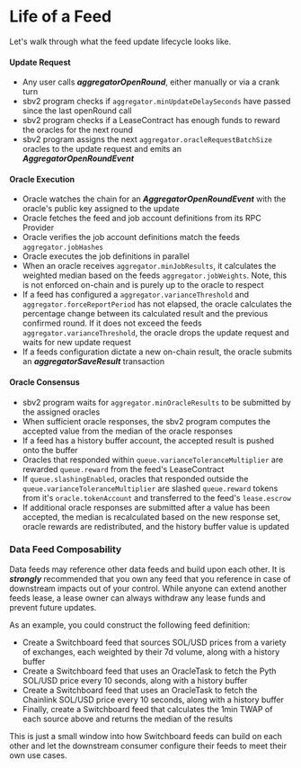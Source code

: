 # Life of a Feed

Let's walk through what the feed update lifecycle looks like.

#### Update Request[​](http://localhost:3000/feeds/about#update-request) <a href="#update-request" id="update-request"></a>

* Any user calls _**aggregatorOpenRound**_, either manually or via a crank turn
* sbv2 program checks if `aggregator.minUpdateDelaySeconds` have passed since the last openRound call
* sbv2 program checks if a LeaseContract has enough funds to reward the oracles for the next round
* sbv2 program assigns the next `aggregator.oracleRequestBatchSize` oracles to the update request and emits an _**AggregatorOpenRoundEvent**_

#### Oracle Execution[​](http://localhost:3000/feeds/about#oracle-execution) <a href="#oracle-execution" id="oracle-execution"></a>

* Oracle watches the chain for an _**AggregatorOpenRoundEvent**_ with the oracle's public key assigned to the update
* Oracle fetches the feed and job account definitions from its RPC Provider
* Oracle verifies the job account definitions match the feeds `aggregator.jobHashes`
* Oracle executes the job definitions in parallel
* When an oracle receives `aggregator.minJobResults`, it calculates the weighted median based on the feeds `aggregator.jobWeights`. Note, this is not enforced on-chain and is purely up to the oracle to respect
* If a feed has configured a `aggregator.varianceThreshold` and `aggregator.forceReportPeriod` has not elapsed, the oracle calculates the percentage change between its calculated result and the previous confirmed round. If it does not exceed the feeds `aggregator.varianceThreshold`, the oracle drops the update request and waits for new update request
* If a feeds configuration dictate a new on-chain result, the oracle submits an _**aggregatorSaveResult**_ transaction

#### Oracle Consensus[​](http://localhost:3000/feeds/about#oracle-consensus) <a href="#oracle-consensus" id="oracle-consensus"></a>

* sbv2 program waits for `aggregator.minOracleResults` to be submitted by the assigned oracles
* When sufficient oracle responses, the sbv2 program computes the accepted value from the median of the oracle responses
* If a feed has a history buffer account, the accepted result is pushed onto the buffer
* Oracles that responded within `queue.varianceToleranceMultiplier` are rewarded `queue.reward` from the feed's LeaseContract
* If `queue.slashingEnabled`, oracles that responded outside the `queue.varianceToleranceMultiplier` are slashed `queue.reward` tokens from it's `oracle.tokenAccount` and transferred to the feed's `lease.escrow`
* If additional oracle responses are submitted after a value has been accepted, the median is recalculated based on the new response set, oracle rewards are redistributed, and the history buffer value is updated

### Data Feed Composability[​](http://localhost:3000/feeds/about#data-feed-composability) <a href="#data-feed-composability" id="data-feed-composability"></a>

Data feeds may reference other data feeds and build upon each other. It is _**strongly**_ recommended that you own any feed that you reference in case of downstream impacts out of your control. While anyone can extend another feeds lease, a lease owner can always withdraw any lease funds and prevent future updates.

As an example, you could construct the following feed definition:

* Create a Switchboard feed that sources SOL/USD prices from a variety of exchanges, each weighted by their 7d volume, along with a history buffer
* Create a Switchboard feed that uses an OracleTask to fetch the Pyth SOL/USD price every 10 seconds, along with a history buffer
* Create a Switchboard feed that uses an OracleTask to fetch the Chainlink SOL/USD price every 10 seconds, along with a history buffer
* Finally, create a Switchboard feed that calculates the 1min TWAP of each source above and returns the median of the results

This is just a small window into how Switchboard feeds can build on each other and let the downstream consumer configure their feeds to meet their own use cases.
